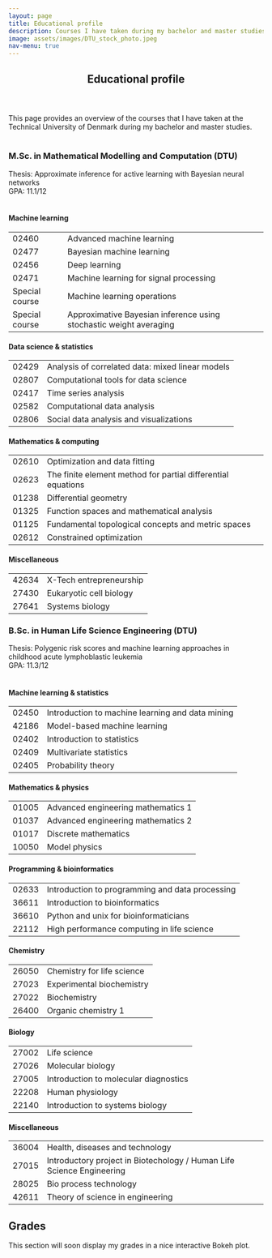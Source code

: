 ```yaml
---
layout: page
title: Educational profile
description: Courses I have taken during my bachelor and master studies at the Technical University of Denmark.
image: assets/images/DTU_stock_photo.jpeg
nav-menu: true
---
```


<!-- Main -->
<div id="main" class="alt">
    <!-- One -->
    <section id="one">
	    <div class="inner">
		    <header class="major">
			    <h1>Educational profile</h1>
		    </header>
            This page provides an overview of the courses that I have taken at the Technical University of Denmark during my bachelor and master studies.<br><br>
            <!-- Content -->
            <!-- <h2 id="courses">Courses</h2> -->
            <h3 id="mmc">M.Sc. in Mathematical Modelling and Computation (DTU)</h3>
            Thesis: Approximate inference for active learning with Bayesian neural networks<br>
            GPA: 11.1/12<br><br>
            <div class="row">
                <div class="6u 12u$(small)">
                    <h4>Machine learning</h4>
                    <div class="table-wrapper">
                        <table>
                            <tbody>
                                <tr>
                                    <td>02460</td>
                                    <td>Advanced machine learning</td>
                                </tr>
                                <tr>
                                    <td>02477</td>
                                    <td>Bayesian machine learning</td>
                                </tr>
                                <tr>
                                    <td>02456</td>
                                    <td>Deep learning</td>
                                </tr>
                                <tr>
                                    <td>02471</td>
                                    <td>Machine learning for signal processing</td>
                                </tr>
                                <tr>
                                    <td>Special course</td>
                                    <td>Machine learning operations</td>
                                </tr>
                                <tr>
                                    <td>Special course</td>
                                    <td>Approximative Bayesian inference using stochastic weight averaging</td>
                                </tr>
                            </tbody>
                        </table>
                    </div>
                </div>
                <div class="6u$ 12u$(small)">
                    <h4>Data science & statistics</h4>
                    <div class="table-wrapper">
                        <table>
                            <tbody>
                                <tr>
                                    <td>02429</td>
                                    <td>Analysis of correlated data: mixed linear models</td>
                                </tr>
                                <tr>
                                    <td>02807</td>
                                    <td>Computational tools for data science</td>
                                </tr>
                                <tr>
                                    <td>02417</td>
                                    <td>Time series analysis</td>
                                </tr>
                                <tr>
                                    <td>02582</td>
                                    <td>Computational data analysis</td>
                                </tr>
                                <tr>
                                    <td>02806</td>
                                    <td>Social data analysis and visualizations</td>
                                </tr>
                            </tbody>
                        </table>
                    </div>
                </div>
            </div>
            <div class="row">
                <div class="6u 12u$(small)">
                    <h4>Mathematics & computing</h4>
                        <div class="table-wrapper">
                            <table>
                                <tbody>
                                    <tr>
                                        <td>02610</td>
                                        <td>Optimization and data fitting</td>
                                    </tr>
                                    <tr>
                                        <td>02623</td>
                                        <td>The finite element method for partial differential equations</td>
                                    </tr>
                                    <tr>
                                        <td>01238</td>
                                        <td>Differential geometry</td>
                                    </tr>
                                    <tr>
                                        <td>01325</td>
                                        <td>Function spaces and mathematical analysis</td>
                                    </tr>
                                    <tr>
                                        <td>01125</td>
                                        <td>Fundamental topological concepts and metric spaces</td>
                                    </tr>
                                    <tr>
                                        <td>02612</td>
                                        <td>Constrained optimization</td>
                                    </tr>
                                </tbody>
                            </table>
                        </div>
                    </div>
                <div class="6u$ 12u$(small)">
                    <h4>Miscellaneous</h4>
                    <div class="table-wrapper">
                        <table>
                            <tbody>
                                <tr>
                                    <td>42634</td>
                                    <td>X-Tech entrepreneurship</td>
                                </tr>
                                <tr>
                                    <td>27430</td>
                                    <td>Eukaryotic cell biology</td>
                                </tr>
                                <tr>
                                    <td>27641</td>
                                    <td>Systems biology</td>
                                </tr>
                            </tbody>
                        </table>
                    </div>
                </div>
            </div>
            <h3 id="tbm">B.Sc. in Human Life Science Engineering (DTU)</h3>
            Thesis: Polygenic risk scores and machine learning approaches in childhood acute lymphoblastic leukemia<br>
            GPA: 11.3/12<br><br>
            <div class="row">
                <div class="6u 12u$(small)">
                    <h4>Machine learning & statistics</h4>
                    <div class="table-wrapper">
                        <table>
                            <tbody>
                                <tr>
                                    <td>02450</td>
                                    <td>Introduction to machine learning and data mining</td>
                                </tr>
                                <tr>
                                    <td>42186</td>
                                    <td>Model-based machine learning</td>
                                </tr>
                                <tr>
                                    <td>02402</td>
                                    <td>Introduction to statistics</td>
                                </tr>
                                <tr>
                                    <td>02409</td>
                                    <td>Multivariate statistics</td>
                                </tr>
                                <tr>
                                    <td>02405</td>
                                    <td>Probability theory</td>
                                </tr>
                            </tbody>
                        </table>
                    </div>
                </div>
                <div class="6u$ 12u$(small)">
                    <h4>Mathematics & physics</h4>
                    <div class="table-wrapper">
                        <table>
                            <tbody>
                                <tr>
                                    <td>01005</td>
                                    <td>Advanced engineering mathematics 1</td>
                                </tr>
                                <tr>
                                    <td>01037</td>
                                    <td>Advanced engineering mathematics 2</td>
                                </tr>
                                <tr>
                                    <td>01017</td>
                                    <td>Discrete mathematics</td>
                                </tr>
                                <tr>
                                    <td>10050</td>
                                    <td>Model physics</td>
                                </tr>
                            </tbody>
                        </table>
                    </div>
                </div>
            </div>
            <div class="row">
                <div class="6u 12u$(small)">
                    <h4>Programming & bioinformatics</h4>
                        <div class="table-wrapper">
                            <table>
                                <tbody>
                                    <tr>
                                        <td>02633</td>
                                        <td>Introduction to programming and data processing</td>
                                    </tr>
                                    <tr>
                                        <td>36611</td>
                                        <td>Introduction to bioinformatics</td>
                                    </tr>
                                    <tr>
                                        <td>36610</td>
                                        <td>Python and unix for bioinformaticians</td>
                                    </tr>
                                    <tr>
                                        <td>22112</td>
                                        <td>High performance computing in life science</td>
                                    </tr>
                                </tbody>
                            </table>
                        </div>
                    </div>
                <div class="6u$ 12u$(small)">
                    <h4>Chemistry</h4>
                    <div class="table-wrapper">
                        <table>
                            <tbody>
                                <tr>
                                    <td>26050</td>
                                    <td>Chemistry for life science</td>
                                </tr>
                                <tr>
                                    <td>27023</td>
                                    <td>Experimental biochemistry</td>
                                </tr>
                                <tr>
                                    <td>27022</td>
                                    <td>Biochemistry</td>
                                </tr>
                                <tr>
                                    <td>26400</td>
                                    <td>Organic chemistry 1</td>
                                </tr>
                            </tbody>
                        </table>
                    </div>
                </div>
            </div>
            <div class="row">
                <div class="6u 12u$(small)">
                    <h4>Biology</h4>
                    <div class="table-wrapper">
                        <table>
                            <tbody>
                                <tr>
                                    <td>27002</td>
                                    <td>Life science</td>
                                </tr>
                                <tr>
                                    <td>27026</td>
                                    <td>Molecular biology</td>
                                </tr>
                                <tr>
                                    <td>27005</td>
                                    <td>Introduction to molecular diagnostics</td>
                                </tr>
                                <tr>
                                    <td>22208</td>
                                    <td>Human physiology</td>
                                </tr>
                                <tr>
                                    <td>22140</td>
                                    <td>Introduction to systems biology</td>
                                </tr>
                            </tbody>
                        </table>
                    </div>
                </div>
                <div class="6u$ 12u$(small)">
                    <h4>Miscellaneous</h4>
                    <div class="table-wrapper">
                        <table>
                            <tbody>
                                <tr>
                                    <td>36004</td>
                                    <td>Health, diseases and technology</td>
                                </tr>
                                <tr>
                                    <td>27015</td>
                                    <td>Introductory project in Biotechology / Human Life Science Engineering</td>
                                </tr>
                                <tr>
                                    <td>28025</td>
                                    <td>Bio process technology</td>
                                </tr>
                                <tr>
                                    <td>42611</td>
                                    <td>Theory of science in engineering</td>
                                </tr>
                            </tbody>
                        </table>
                    </div>
                </div>
            </div>
            <h2 id="courses">Grades</h2>
            This section will soon display my grades in a nice interactive Bokeh plot.
        </div>
    </section>
</div>
	
